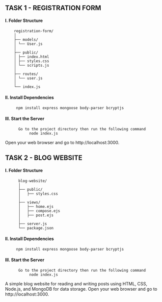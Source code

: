 ## TASK 1 - REGISTRATION FORM
#### I. Folder Structure
     
        registration-form/
        │
        ├── models/
        │ └── User.js
        │
        ├── public/
        │ ├── index.html
        │ ├── styles.css
        │ └── scripts.js
        │
        ├── routes/
        │ └── user.js
        │
        └── index.js
      
#### II. Install Dependencies
         npm install express mongoose body-parser bcryptjs
     
#### III. Start the Server
          Go to the project directory then run the following command
               node index.js

Open your web browser and go to http://localhost:3000.

## TASK 2 - BLOG WEBSITE
#### I. Folder Structure
   
          blog-website/
          │
          ├── public/
          │   ├── styles.css
          │
          ├── views/
          │   ├── home.ejs
          │   ├── compose.ejs
          │   ├── post.ejs
          │
          ├── server.js
          └── package.json

      
#### II. Install Dependencies
         npm install express mongoose body-parser bcryptjs
     
#### III. Start the Server
          Go to the project directory then run the following command
               node index.js
A simple blog website for reading and writing posts using HTML, CSS, Node.js, and MongoDB for data storage.
Open your web browser and go to http://localhost:3000.




